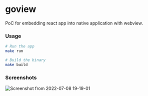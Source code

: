 # goview

PoC for embedding react app into native application with webview.

### Usage
```bash
# Run the app
make run

# Build the binary
make build

```

### Screenshots
![Screenshot from 2022-07-08 19-19-01](https://user-images.githubusercontent.com/5787031/178083240-cefe8c41-2b5a-4208-8dba-d00dba1340ee.png)
